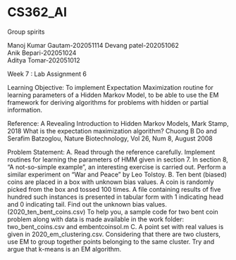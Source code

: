 # CS362_AI
Group spirits

Manoj Kumar Gautam-202051114 
Devang patel-202051062                                         
Anik Bepari-202051024                                   
Aditya Tomar-202051012                       

Week 7 : 
Lab Assignment 6

Learning Objective:
To implement Expectation Maximization routine for learning parameters of a Hidden Markov Model, to be able to use the EM framework for deriving algorithms for problems with hidden or partial information.

Reference:
A Revealing Introduction to Hidden Markov Models, Mark Stamp, 2018
What is the expectation maximization algorithm? Chuong B Do and Serafim Batzoglou, Nature Biotechnology, Vol 26, Num 8, August 2008

Problem Statement:
A. Read through the reference carefully. Implement routines for learning the parameters of HMM given in section 7. In section 8, “A not-so-simple example”, an interesting exercise is carried out. Perform a similar experiment on “War and Peace” by Leo Tolstoy. 
B. Ten bent (biased) coins are placed in a box with unknown bias values. A coin is randomly picked from the box and tossed 100 times. A file containing results of five hundred such instances is presented in tabular form with 1 indicating head and 0 indicating tail. Find out the unknown bias values. (2020_ten_bent_coins.csv) To help you, a sample code for two bent coin problem along with data is made available in the work folder: two_bent_coins.csv and embentcoinsol.m
C.  A point set with real values is given in 2020_em_clustering.csv. Considering that there are two clusters, use EM to group together points belonging to the same cluster. Try and argue that k-means is an EM algorithm.
